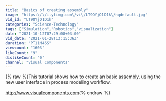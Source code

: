 ```yaml
---
title: "Basics of creating assembly"
image: "https:\/\/i.ytimg.com\/vi\/LT9OYjO1D1k\/hqdefault.jpg"
vid_id: "LT9OYjO1D1k"
categories: "Science-Technology"
tags: ["Simulation","Robotics","visualization"]
date: "2021-10-12T07:29:08+03:00"
vid_date: "2021-01-28T13:15:36Z"
duration: "PT11M46S"
viewcount: "1603"
likeCount: "9"
dislikeCount: "0"
channel: "Visual Components"
---
```

{% raw %}This tutorial shows how to create an basic assembly, using the new user interface in process modeling workflow.<br /><br /><a rel="nofollow" target="blank" href="http://www.visualcomponents.com">http://www.visualcomponents.com</a>{% endraw %}
